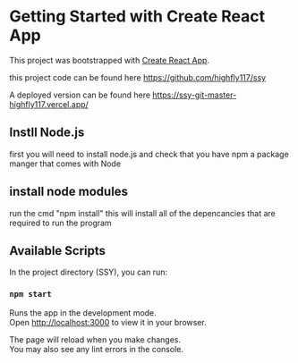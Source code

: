 # Getting Started with Create React App

This project was bootstrapped with [Create React App](https://github.com/facebook/create-react-app).

this project code can be found here
https://github.com/highfly117/ssy

A deployed version can be found here
https://ssy-git-master-highfly117.vercel.app/

## Instll Node.js 

first you will need to install node.js and check that you have npm a package manger that comes with Node

## install node modules

run the cmd "npm install" this will install all of the depencancies that are required to run the program

## Available Scripts

In the project directory (SSY), you can run:

### `npm start`

Runs the app in the development mode.\
Open [http://localhost:3000](http://localhost:3000) to view it in your browser.

The page will reload when you make changes.\
You may also see any lint errors in the console.
